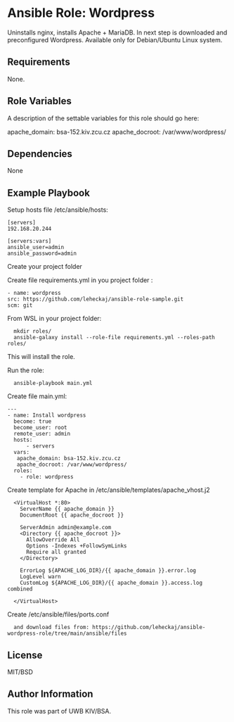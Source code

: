 Ansible Role: Wordpress
=========

Uninstalls nginx, installs Apache + MariaDB. In next step is downloaded and preconfigured Wordpress. Available only for Debian/Ubuntu Linux system.

Requirements
------------

None.

Role Variables
--------------

A description of the settable variables for this role should go here:

  apache_domain: bsa-152.kiv.zcu.cz
  apache_docroot: /var/www/wordpress/
  

Dependencies
------------

None

Example Playbook
----------------

Setup hosts file /etc/ansible/hosts:

    [servers]
    192.168.20.244

    [servers:vars]
    ansible_user=admin
    ansible_password=admin

Create your project folder

Create file requirements.yml in you project folder :
  
    - name: wordpress
    src: https://github.com/leheckaj/ansible-role-sample.git
    scm: git

From WSL in your project folder:

      mkdir roles/
      ansible-galaxy install --role-file requirements.yml --roles-path roles/


This will install the role.

Run the role:

      ansible-playbook main.yml
    


Create file main.yml:

    ---
    - name: Install wordpress
      become: true
      become_user: root
      remote_user: admin
      hosts: 
          - servers
      vars:
       apache_domain: bsa-152.kiv.zcu.cz
       apache_docroot: /var/www/wordpress/
      roles:
        - role: wordpress

 Create template for Apache in /etc/ansible/templates/apache_vhost.j2

      <VirtualHost *:80>
        ServerName {{ apache_domain }}
        DocumentRoot {{ apache_docroot }}

        ServerAdmin admin@example.com
        <Directory {{ apache_docroot }}>
          AllowOverride All
          Options -Indexes +FollowSymLinks
          Require all granted
        </Directory>

        ErrorLog ${APACHE_LOG_DIR}/{{ apache_domain }}.error.log
        LogLevel warn
        CustomLog ${APACHE_LOG_DIR}/{{ apache_domain }}.access.log combined

      </VirtualHost>

Create /etc/ansible/files/ports.conf

      and download files from: https://github.com/leheckaj/ansible-wordpress-role/tree/main/ansible/files

     
      
License
-------

MIT/BSD

Author Information
------------------

This role was part of UWB KIV/BSA.
